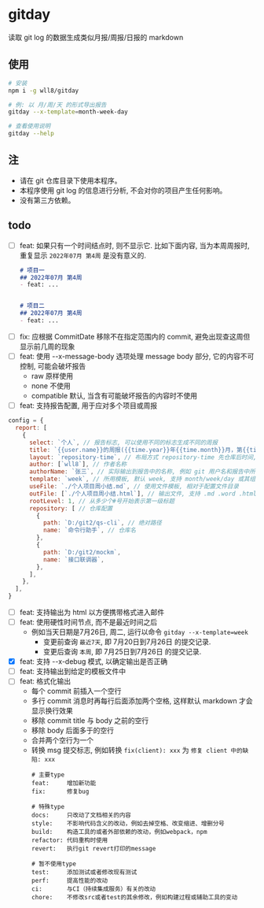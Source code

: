 # gitday
读取 git log 的数据生成类似月报/周报/日报的 markdown  

## 使用
``` sh
# 安装
npm i -g wll8/gitday

# 例: 以 月/周/天 的形式导出报告
gitday --x-template=month-week-day

# 查看使用说明
gitday --help
```

## 注
- 请在 git 仓库目录下使用本程序。
- 本程序使用 git log 的信息进行分析, 不会对你的项目产生任何影响。
- 没有第三方依赖。

## todo
- [ ] feat: 如果只有一个时间结点时, 则不显示它. 比如下面内容, 当为本周周报时, 重复显示 `2022年07月 第4周` 是没有意义的.
  ``` md
  # 项目一
  ## 2022年07月 第4周
  - feat: ...


  # 项目二
  ## 2022年07月 第4周
  - feat: ...

  ```
- [ ] fix: 应根据 CommitDate 移除不在指定范围内的 commit, 避免出现查这周但显示前几周的现象
- [ ] feat: 使用 --x-message-body 选项处理 message body 部分, 它的内容不可控制, 可能会破坏报告
  - raw 原样使用
  - none 不使用
  - compatible 默认, 当含有可能破坏报告的内容时不使用
- [ ] feat: 支持报告配置, 用于应对多个项目或周报
``` js
config = {
  report: [
    {
      select: `个人`, // 报告标志, 可以使用不同的标志生成不同的周报
      title: `{{user.name}}的周报({{time.year}}年{{time.month}}月，第{{time.week}}周)`, // 报告标题, 例 # 张三的周报(2022年07月，第5周)
      layout: `repository-time`, // 布局方式 repository-time 先仓库后时间, time-repository 行时间后仓库
      author: [`wll8`], // 作者名称
      authorName: `张三`, // 实际输出到报告中的名称, 例如 git 用户名和报告中所需姓名不同时
      template: `week`, // 所用模板, 默认 week, 支持 month/week/day 或其组合
      useFile: `./个人项目周小结.md`, // 使用文件模板, 相对于配置文件目录
      outFile: [`./个人项目周小结.html`], // 输出文件, 支持 .md .word .html, 相对于运行目录
      rootLevel: 1, // 从多少个#号开始表示第一级标题
      repository: [ // 仓库配置
        {
          path: `D:/git2/qs-cli`, // 绝对路径
          name: `命令行助手`, // 仓库名
        },
        {
          path: `D:/git2/mockm`,
          name: `接口联调器`,
        },
      ],
    },
  ],
}
```
- [ ] feat: 支持输出为 html 以方便携带格式进入邮件
- [ ] feat: 使用硬性时间节点, 而不是最近时间之后
  - 例如当天日期是7月26日, 周二, 运行以命令 `gitday --x-template=week`
    - 变更前查询 `最近7天`, 即 7月20日到7月26日 的提交记录.
    - 变更后查询 `本周`, 即 7月25日到7月26日 的提交记录.
- [x] feat: 支持 --x-debug 模式, 以确定输出是否正确
- [ ] feat: 支持输出到给定的模板文件中
- [ ] feat: 格式化输出
  - 每个 commit 前插入一个空行
  - 多行 commit 消息时再每行后面添加两个空格, 这样默认 markdown 才会显示换行效果
  - 移除 commit title 与 body 之前的空行
  - 移除 body 后面多于的空行
  - 合并两个空行为一个
  - 转换 msg 提交标志, 例如转换 `fix(client): xxx` 为 `修复 client 中的缺陷: xxx`
    ```
    # 主要type
    feat:     增加新功能
    fix:      修复bug

    # 特殊type
    docs:     只改动了文档相关的内容
    style:    不影响代码含义的改动，例如去掉空格、改变缩进、增删分号
    build:    构造工具的或者外部依赖的改动，例如webpack，npm
    refactor: 代码重构时使用
    revert:   执行git revert打印的message

    # 暂不使用type
    test:     添加测试或者修改现有测试
    perf:     提高性能的改动
    ci:       与CI（持续集成服务）有关的改动
    chore:    不修改src或者test的其余修改，例如构建过程或辅助工具的变动
    ```